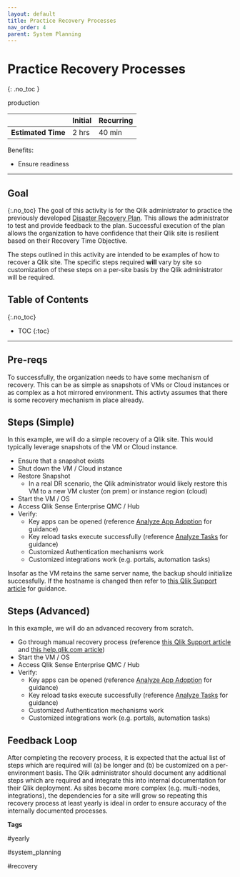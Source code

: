```yaml
---
layout: default
title: Practice Recovery Processes
nav_order: 4
parent: System Planning
---
```


# Practice Recovery Processes
{: .no_toc }

<span class="label prod">production</span>

|                                  		                    | Initial    | Recurring  |
|---------------------------------------------------------|----------- |------------|
| <i class="far fa-clock fa-sm"></i> **Estimated Time**   | 2 hrs      | 40 min     |

Benefits:

  - Ensure readiness
  
-------------------------

## Goal
{:.no_toc}
The goal of this activity is for the Qlik administrator to practice the previously developed [Disaster Recovery Plan](plan_disaster_recovery.md). This allows the administrator to test and provide feedback to the plan. Successful execution of the plan allows the organization to have confidence that their Qlik site is resilient based on their Recovery Time Objective.

The steps outlined in this activity are intended to be examples of how to recover a Qlik site. The specific steps required **will** vary by site so customization of these steps on a per-site basis by the Qlik administrator will be required.

## Table of Contents
{:.no_toc}

* TOC
{:toc}
-------------------------

## Pre-reqs

To successfully, the organization needs to have some mechanism of recovery. This can be as simple as snapshots of VMs or Cloud instances or as complex as a hot mirrored environment. This activty assumes that there is some recovery mechanism in place already.

## Steps (Simple)

In this example, we will do a simple recovery of a Qlik site. This would typically leverage snapshots of the VM or Cloud instance.

- Ensure that a snapshot exists
- Shut down the VM / Cloud instance
- Restore Snapshot
  - In a real DR scenario, the Qlik administrator would likely restore this VM to a new VM cluster (on prem) or instance region (cloud)
- Start the VM / OS
- Access Qlik Sense Enterprise QMC / Hub
- Verify:
  - Key apps can be opened (reference [Analyze App Adoption](../asset_management/apps/analyze_app_adoption.md) for guidance)
  - Key reload tasks execute successfully (reference [Analyze Tasks](../asset_management/tasks/analyze_tasks.md) for guidance)
  - Customized Authentication mechanisms work
  - Customized integrations work (e.g. portals, automation tasks)

Insofar as the VM retains the same server name, the backup should initialize successfully. If the hostname is changed then refer to [this Qlik Support article](https://support.qlik.com/articles/000014456) for guidance.

## Steps (Advanced)

In this example, we will do an advanced recovery from scratch.

- Go through manual recovery process (reference [this Qlik Support article](https://support.qlik.com/articles/000041283) and [this help.qlik.com article](https://help.qlik.com/en-US/sense-admin/Subsystems/DeployAdministerQSE/Content/Sense_DeployAdminister/QSEoW/Deploy_QSEoW/Restoring-a-site.htm))
- Start the VM / OS
- Access Qlik Sense Enterprise QMC / Hub
- Verify:
  - Key apps can be opened (reference [Analyze App Adoption](..\asset_management\apps\analyze_app_adoption.md) for guidance)
  - Key reload tasks execute successfully (reference [Analyze Tasks](..\asset_management\tasks\analyze_tasks.md) for guidance)
  - Customized Authentication mechanisms work
  - Customized integrations work (e.g. portals, automation tasks)

## Feedback Loop

After completing the recovery process, it is expected that the actual list of steps which are required will (a) be longer and (b) be customized on a per-environment basis. The Qlik administrator should document any additional steps which are required and integrate this into internal documentation for their Qlik deployment. As sites become more complex (e.g. multi-nodes, integrations), the dependencies for a site will grow so repeating this recovery process at least yearly is ideal in order to ensure accuracy of the internally documented processes.

**Tags**

#yearly

#system_planning

#recovery

&nbsp;